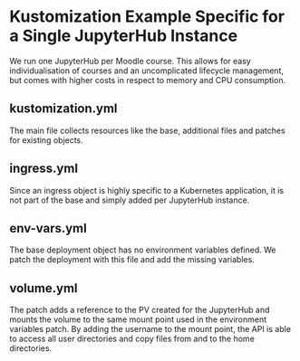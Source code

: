 # Kustomization Example Specific for a Single JupyterHub Instance
We run one JupyterHub per Moodle course. This allows for easy individualisation of
courses and an uncomplicated lifecycle management, but comes with higher costs in respect to
memory and CPU consumption.

## kustomization.yml
The main file collects resources like the base, additional files and patches for existing objects.

## ingress.yml
Since an ingress object is highly specific to a Kubernetes application, it is not part of the base
and simply added per JupyterHub instance.

## env-vars.yml
The base deployment object has no environment variables defined. We patch the deployment with this
file and add the missing variables.

## volume.yml
The patch adds a reference to the PV created for the JupyterHub and mounts the volume to the same
mount point used in the environment variables patch. By adding the username to the mount point,
the API is able to access all user directories and copy files from and to the home directories.
